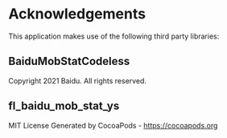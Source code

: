 # Acknowledgements
This application makes use of the following third party libraries:

## BaiduMobStatCodeless

Copyright 2021 Baidu. All rights reserved.

## fl_baidu_mob_stat_ys

MIT License
Generated by CocoaPods - https://cocoapods.org
